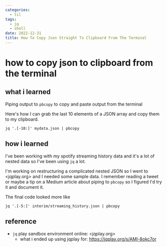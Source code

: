```yaml
---
categories:
  - til
tags:
  - jq
  - shell
date: 2022-12-31
title: How To Copy Json Straight To Clipboard From The Terminal
---
```


# how to copy json to clipboard from the terminal

## what i learned

Piping output to `pbcopy` to copy and paste output from the terminal

Here's how I can grab the last 10 elements of a JSON array and copy them to my clipboard.

```shell
jq '.[-10:]' mydata.json | pbcopy
```

## how i learned

I've been working with my spotify streaming history data and it's a lot of nested data so I've been using `jq` a lot.

I'm working on restructuring a complicated nested JSON so I went to <jqplay.org> and I needed some sample data. I remember reading a tweet or maybe a tip on a Medium article about piping to `pbcopy` so I figured I'd try it and document it.

The final code looked more like

```shell
jq '.[-5:]' interim/streaming_history.json | pbcopy
```

## reference

- `jq` play sandbox environment online: <jqplay.org>
  - what i ended up using jqplay for: <https://jqplay.org/s/AMl-8okc7or>
